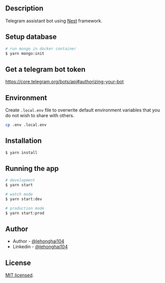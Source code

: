 ## Description

Telegram assistant bot using [Nest](https://github.com/nestjs/nest) framework.

## Setup database

```bash
# run mongo in docker container
$ yarn mongo:init
```

## Get a telegram bot token

https://core.telegram.org/bots/api#authorizing-your-bot

## Environment

Create `.local.env` file to overwrite default environment variables that you do not wish to share with others.

```bash
cp .env .local.env
``````

## Installation

```bash
$ yarn install
```

## Running the app

```bash
# development
$ yarn start

# watch mode
$ yarn start:dev

# production mode
$ yarn start:prod
```

## Author

- Author - [@lehonghai104](https://github.com/lehonghai104)
- Linkedin - [@lehonghai104](https://www.linkedin.com/in/lehonghai104/)

## License

[MIT licensed](LICENSE).

